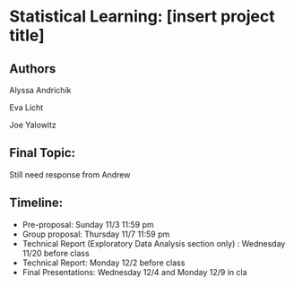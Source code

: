 # Statistical Learning: [insert project title]

## Authors

Alyssa Andrichik

Eva Licht

Joe Yalowitz

## Final Topic:

Still need response from Andrew

## Timeline:

* Pre-proposal: Sunday 11/3 11:59 pm
* Group proposal: Thursday 11/7 11:59 pm
* Technical Report (Exploratory Data Analysis section only) : Wednesday 11/20 before class
* Technical Report: Monday 12/2 before class
* Final Presentations: Wednesday 12/4 and Monday 12/9 in cla

